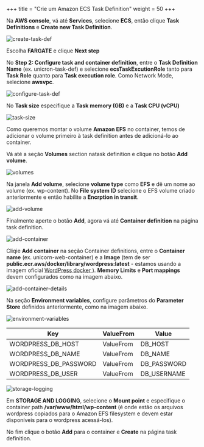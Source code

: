 +++
title = "Crie um Amazon ECS Task Definition"
weight = 50
+++

Na **AWS console**, vá até **Services**, selecione **ECS**, então clique **Task Definitions** e **Create new Task Definition**.

![create-task-def](/ecs/create-task-def.png)

Escolha **FARGATE** e clique **Next step**

No **Step 2: Configure task and container definition**, entre o **Task Definition Name** (ex. unicron-task-def) e selecione **ecsTaskExcutionRole** tanto para **Task Role** quanto para **Task execution role**. Como Network Mode, selecione **awsvpc**.


![configure-task-def](/ecs/configure-task-def.png)

No **Task size** especifique a **Task memory (GB)** e a **Task CPU (vCPU)**

![task-size](/ecs/task-size.png)

Como queremos montar o volume **Amazon EFS** no container, temos de adicionar o volume primeiro à  task definition antes de adicioná-lo ao container.

Vá até a seção **Volumes** section natask definition e clique no botão **Add volume**.

![volumes](/ecs/volumes.png)

Na janela **Add volume**, selecione **volume type** como **EFS** e dê um nome ao volume (ex. wp-content). No **File system ID** selecione o EFS volume criado anteriormente e então habilite a **Encrption in transit**.

![add-volume](/ecs/add-volume.png)

Finalmente aperte o botão **Add**, agora vá até **Container definition** na página task definition.



![add-container](/ecs/add-container.png)

Cliqie **Add container** na seção Container definitions, entre o **Container name** (ex. unicorn-web-container) e a **Image** (tem de ser **public.ecr.aws/docker/library/wordpress:latest** - estamos usando a imagem oficial <a href="https://hub.docker.com/_/wordpress" target="_blank" rel="noopener noreferrer">WordPress docker </a>). **Memory Limits** e **Port mappings** devem configurados como na imagem abaixo.

![add-container-details](/ecs/add-container-details.png)

Na seção **Environment variables**, configure parâmetros do **Parameter Store** definidos anteriormente, como na imagem abaixo.

![environment-variables](/ecs/environment-variables.png)


| Key              | ValueFrom             | Value                          |
| ---------------------- | ---------------- |--------------------------------|
| WORDPRESS_DB_HOST| ValueFrom           | DB_HOST                  |
| WORDPRESS_DB_NAME| ValueFrom           | DB_NAME    |
| WORDPRESS_DB_PASSWORD| ValueFrom           | DB_PASSWORD          |
| WORDPRESS_DB_USER| ValueFrom     | DB_USERNAME          |


![storage-logging](/ecs/storage-logging.png)

Em **STORAGE AND LOGGING**, selecione o **Mount point** e especifique o container path **/var/www/html/wp-content** (é onde estão os arquivos wordpress copiados para o Amazon EFS filesystem e devem estar disponíveis para o wordpress acessá-los).

No fim clique o botão **Add** para o container e **Create** na página task definition.

